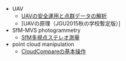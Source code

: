 * UAV
  - [UAVの安全運用と点群データの解析](https://github.com/hdtopography/sandbox/blob/master/educational_materials/UAV/UAV_uchiyama/UAV_uchiyama.md#小型無人機の航空安全を目指した運用の実践-the-new-rules-for-uav-operation-in-japan)
  - [UAVの原理（JGU2015秋の学校暫定版）]  
* SfM-MVS photogrammetry
  - [SfM多視点ステレオ測量](https://github.com/hdtopography/sandbox/blob/master/educational_materials/SfM-MVS/SfM-MVS.md#sfm多視点写真測量)
* point cloud manipulation
  - [CloudCompareの基本操作](https://github.com/hdtopography/sandbox/blob/master/educational_materials/cloudcompare/CloudCompare.md#cloudcompareの基本操作)
